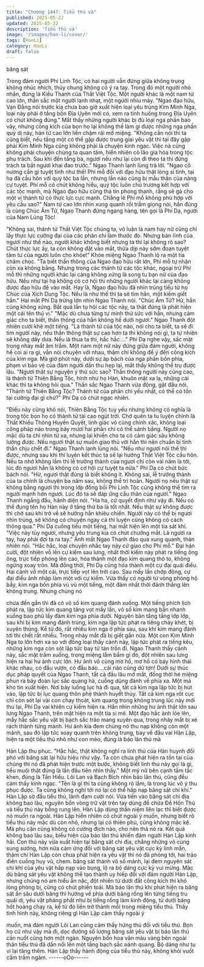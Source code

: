 ```yaml
---
title: "Chương 1447: Tiểu thú và"
published: 2025-05-22
updated: 2025-05-22
description: 'Tiểu thú và'
image: '/images/han-li/cover/'
tags: [HanLi]
category: HanLi
draft: false
---
```


băng sát

Trong đám người Phi Linh Tộc, có hai người vẫn đứng giữa
không trung không nhúc nhích, thủy chung không có ý ra tay.
Trong đó một người nhỏ nhắn, đúng là Kiều Thanh của Thất Việt
Tộc.
Một người khác là một nam tử cao lớn, thần sắc một người lạnh
nhạt, một người nhíu mày.
"Ngao đạo hữu, Vạn Đằng nói trước kia chưa bao giờ xuất hiện
loại yêu trùng Kim Minh Nga, loại này phải ở tầng bốn Địa Uyên
mới có, xem ra tình huống trong Địa Uyên có chút không đúng."
Mắt thấy những người khác bị đủ loại nga phấn bao vây, nhưng
công kích của bọn họ lại không thể làm gì được những nga phấn
quỷ dị này, hán tử cao lớn liền chậm rãi mở miệng.
"Không cần nói thì ta cũng biết, nếu tầng một có thể gặp được
trung giai yêu vật thì tại đây gặp phải Kim Minh Nga cũng không
phải là chuyện kinh ngạc. Việc nà cũng không phải chuyện chúng
ta quan tâm, hiển nhiên có lão gia hỏa trong tộc phụ trách. Sau
khi đến tầng ba, ngươi nếu như lại còn đi theo ta thì đừng trách ta
bắt ngươi khai đao trước." Ngao Thanh lạnh lùng trả lời.
"Ngao cô nương cần gì tuyệt tình như thế! Phí mỗ đối với đạo hữu
thật lòng si tình, tại hạ đã cầu hôn với quý tộc ba lần, nhưng lần
nào cũng bị mẫu thân của nàng cự tuyệt. Phí mỗ có chút không
hiểu, quý tộc luôn chủ trương kết hợp với các tộc mạnh, mà Ngao
đạo hữu cũng thả tin phong thanh, rằng sẽ gả cho một vị thánh tử
có thực lực cực mạnh. Chẳng lẽ Phí mỗ không phù hợp với yêu
cầu sao?" Nam tử cao lớn nhìn xung quanh rồi trầm giọng nói,
hắn đúng là cùng Chúc Âm Tử, Ngao Thanh đứng ngang hàng,
tên gọi là Phí Dạ, người của Nam Lũng Tộc!

"Không sai, thánh tử Thất Việt Tộc chúng ta, vô luận là nam hay
nữ cũng chỉ lấy thực lực cường đại của các phân chi làm thước
đo. Nhưng bản lĩnh của ngươi như thế nào, người khác không biết
nhưng ta thì lại không rõ sao? Chút thực lực ấy, ta còn không đặt
vào mắt, thừa dịp này sớm đoạn tuyệt tâm tư của ngươi luôn cho
khỏe!" Khóe miệng Ngao Thanh lộ ra một tia châm chọc.
"Ta biết thần thông của Ngao đạo hữu rất lớn, Phí mỗ tự nhận còn
xa không bằng. Nhưng trong các thánh tử các tộc khác, ngoại trừ
Phí mỗ thì những người khác lại càng không xứng là song tu bạn
nữ của đạo hữu. Nếu như tại hạ không có cơ hội thì những người
khác lại càng không được đạo hữu để vào mắt. Hay là, Ngao đạo
hữu đã nhìn trúng tiểu tử họ Chúc của Xích Dung Tộc. Nếu là như
thế thì ta sẽ tìm hắn, một kiếm giết hắn." Hai mắt Phí Dạ trừng lớn
nhìn Ngao Thanh nói. "Chúc Âm Tử? Hừ, hắn cũng không xứng.
Bất quá lần tụ hội các tộc này, ta thật đúng là phát hiện một cái
tên thú vị."
"Mặc dù chưa từng tự mình thử sức với hắn, nhưng cảm giác cho
ta biết, thần thông của hắn không hề dưới ngươi." Ngao Thanh
đột nhiên cười khẽ một tiếng.
"Là thánh tử của tộc nào, nói cho ta biết, ta sẽ đi tìm người này,
nếu thần thông thật sự cao hơn ta thì không nói gì, ta tự nhiên sẽ
không dây dưa. Nếu là thua ta thì, hắc hắc…." Phí Dạ nghe vậy,
sắc mặt trong nháy mắt âm trầm. Một nam một nữ này đứng giữa
đám người, không hề coi ai ra gì, vẫn nói chuyện với nhau, thậm
chí không để ý đến công kích của kim nga.
Mà giờ phút này, dưới sự áp bách của nga phấn bốn phía, phạm
vi bảo vệ của đám người dần thu hẹp lại, mắt thấy không thể trụ
được lâu.
"Ngươi thật sự nguyện ý thử sức sao? Thần thông người này
cũng cao, là thánh tử Thiên Bằng Tộc, hình như họ Hàn, khuôn
mặt xa lạ, những cái khác thì ta không hỏi qua." Thần sắc Ngao
Thanh vừa động, gật đầu nói. "Thánh tử Thiên Bằng Tộc? Thánh
tử của phân chi yếu nhất, có thể có tồn tại cường đại gì chứ?" Phí
Dạ có chút ngạc nhiên.

"Điều này cũng khó nói, Thiên Bằng Tộc tuy yếu nhưng không có
nghĩa là trong tộc bọn họ có thánh tử tài cao ngút trời. Chớ quên
ta tu luyện chính là Thất Khiếu Thông Huyền Quyết, linh giác vô
cùng chính xác, không loại công pháp nào trong bảy mươi hai
phân chi có thể sánh bằng. Người nọ mặc dù ta chỉ nhìn từ xa,
nhưng lại khiến cho ta có cảm giác sâu không lường được. Nếu
ngươi thật sự muốn giao thủ với hắn thì nên chuẩn bị tinh thần
chịu chết đi." Ngao Thanh lạnh lùng nói.
"Nếu như ngươi nói thế thì được, nhưng sau khi thí luyện kết thúc
ta sẽ lại hướng Thất Việt Tộc cầu hôn. Nếu ta nhớ không lầm thì
lễ trưởng thành của ngươi chỉ còn vài năm là tới, lúc đó ngươi hẳn
là không có cơ hội cự tuyệt ta nữa." Phí Dạ có chút bức bách nói.
"Hừ, ngươi thật đúng là biết không ít. Không sai, lễ trưởng thành
của ta chính là chuyện ba năm sau, không thể trì hoãn. Người nọ
nếu thật sự không bằng ngươi thì trong lớp đồng bối Phi Linh Tộc
cũng không thể tìm ra người mạnh hơn ngươi. Lúc đó ta sẽ đáp
ứng cầu thân của ngươi." Ngao Thanh ngẩng đầu, hãnh diện nói.
"Ha ha, cứ quyết định như vậy đi. Nếu có thể đụng tên họ Hàn
này ở tầng thứ ba là tốt nhất. Nếu thật sự không được thì chờ sau
khi trở về sẽ hướng hắn khiêu chiến. Người này có thể bị ngươi
nhìn trúng, sẽ không có chuyện ngay cả thí luyện cũng không có
cách thông qua." Phí Dạ cuồng tiếu một tiếng, hai mắt hiện lên
một tia sát khí. "Việc này tùy ngươi, nhưng yêu trung kia có chút
chướng mắt. Là ngươi ra tay, hay phải đợi ta ra tay." Ánh mắt
Ngao Thanh đảo qua xung quanh, thản nhiên nói.
"Hắc hắc, loại chuyện nhấc tay này cứ giao cho Phí mỗ." Đại hán
cười, đột nhiên vỗ lên cự kiếm sau lưng, nhất thời kiếm này phát
ra tiếng ông ông, trực tiếp phóng lên cao, hóa thành một đạo kim
quang thô to, không ngừng xoay tròn. Mà đồng thời, Phí Dạ cũng
hóa thành một cự đại quái điểu.
Hai cánh vỗ một cái, trực tiếp vọt lên trời cao. Sau mấy lần chớp
động, cự đại điểu ảnh nhập làm một với cự kiếm. Vừa thấy có
người từ vòng phòng hộ bẩy, kim nga bốn phía vù vù một tiếng,
một đám nhất thời đánh thẳng lên không trung. Nhưng chúng nó

chưa đến gần thì đã có vô số kim quang đánh xuống.
Một tiếng phích lịch phát ra, lập tức kim quang tăng vọt mấy lần,
vô số kim mang bắn nhanh xuống bao phủ lấy đám kim nga phía
dưới.
Nguyên bản tầng tầng lớp lớp, sau khi bị kim mang đánh trúng,
kim nga lập tức phát ra tiếng cháy khét, bị xuyên thủng.
Kể từ đó, rất nhiều kim nga ở phía sau, sau khi kim mang đánh tới
thì chết rất nhiều. Trong nháy mắt đã bị giết gần nửa.
Một con Kim Minh Nga to lớn hơn xa so với đồng loại thấy cảnh
này, lập tức phát ra tiếng kêu, những kim nga còn sót lập tức bay
tứ tán trốn đi.
Ngao Thanh thấy cảnh này, sắc mặt trầm xuống, trong miệng lẩm
bẩm gì đó, đột nhiên sau lưng hiện ra hai hư ảnh cực lớn.
Hư ảnh vô cùng mơ hồ, mơ hồ có bảy hình thái khác nhau, có
đầu vượn, có đầu báo….cái nào cũng dữ tợn!
Dưới sự thúc dục pháp quyết của Ngao Thanh, tất cả đầu lâu mở
mắt, đồng thời hé miệng phun ra bảy đoàn lục sắc quang hà,
cuồng dũng đánh về phía xa. Một mà khó tin xuất hiện.
Nơi bảy luồng lục hà đi qua, tất cả kim nga lập tức bị hút vào, lập
tức bị lục quang thôn phệ thành huyết thủy. Tất cả kim nga rốt cục
chỉ còn sót lại vài con chạy thoát, kim quang trong không trung lúc
này mới thu lại, Phí Dạ vai khiên cự kiếm hiện ra.
Hắn nhìn những hư ảnh thật lớn sau lưng Ngao Thanh, trên mặt
hiện ra một tia si mê.
Một đạo hắc ảnh lóe lên, mấy hắc sắc yêu vật bị bạch sắc trảo
mang xuyên qua, trong nháy mắt bị xé rách thành từng mảnh.
Hư ảnh kia đem chúng nó thu nạp không còn một mảnh, sau đó
lập tức xoay quanh trên không trung, bay về đầu vai Hàn Lập,
hiện ra một tiểu thú nhỏ như con mèo, đúng là báo lân thú mà

Hàn Lập thu phục.
"Hắc hắc, thật không nghĩ ra linh thú của Hàn huynh đối phó với
băng sát lại hữu hiệu như vậy. Ta còn chưa phát hiện ra tồn tại
của chúng thì nó đã phát hiện trước một bước, không biết linh thú
này gọi là gì, tiểu muội thật đúng là lần đầu tiên nhìn thấy." Một
mỹ nữ bên cạnh tấm tắc khen, đúng là Tần Hiểu. Lôi Lan và Bạch
Bích nhìn báo lân thú, cũng đều cảm thấy kinh ngạc.
"Tên là gì thì ta cũng không rõ lắm, là trong lúc vô ý thu phục
được. Ta cũng không nghĩ tới nó lại có thể hấp nạp băng sát chi
khí." Hàn Lập sờ đầu tiểu thú, lãnh đạm cười nói.
Vừa tiến vào băng sát chi địa không bao lâu, nguyên bổn vòng trữ
vật trên tay dùng để chứa Đề Hồn Thú và tiểu thú này bỗng rung
lên. Hàn Lập dùng thần niệm liên lạc thì biết được nó muốn ra
ngoài.
Hàn Lập hiển nhiên có chút ngoài ý muốn, nhưng biết rõ tiểu thú
này mặc dù còn nhỏ, nhưng lại có thiên phú, cũng không mặc kệ.
Mà phụ cận cũng không có cường địch nào, cho nên thả nó ra.
Kết quả không bao lâu sau, biểu hiện của báo lân thú khiến đám
người Hàn Lập kinh hãi.
Con thú này vừa xuất hiện tại băng sát chi địa, chẳng những vô
cùng sung sướng, hơn nữa cảm ứng đối với băng sát yêu vật cực
kỳ linh mẫn, thậm chí Hàn Lập còn chưa phát hiện ra yêu vật thì
nó đã phóng tới, hai trảo điên cuồng huy vũ, chem. băng sát
thành vô số mảnh, lại đem nguyên sát chi khí của yêu vật hấp nạp
vào bụng, lộ ra bộ dáng cực kỳ vui mừng.
Mặc dù băng sát yêu vật không thể tạo thành uy hiếp đối với đám
người Hàn Lập, nhưng chúng nó am hiểu ẩn nặc, đột nhiên từ
dưới đất công kích thì khó lòng phòng bị, cũng có chút phiền toái.
Mà báo lân thú khi phát hiện ra băng sát ẩn sâu dưới băng thì
hướng về phía dưới băng rống lên từng tiếng tru quái dị, yêu vật
phảng phất như bị tiếng rống làm kinh động, từ dưới băng hốt
hoảng chạy ra, kể từ đó liền trở thành mồi trong miệng tiểu thú.
Thấy tình hình này, không riêng gì Hàn Lập cảm thấy ngoài ý

muốn, mà đám người Lôi Lan cũng cảm thấy hứng thú đối với
tiểu thú.
Bọn họ cứ như vậy mà đi, dọc đường số lượng băng sát yêu vật
bị báo lân thú cắn nuốt cũng hơn một ngàn. Nguyên bổn hoa văn
màu vàng bên ngoài thân tiểu thú đã dần nổi lên một tầng bạch
sắc oánh quang. Bộ dáng như tu vi lại tăng thêm. Hàn Lập thấy
hành động của tiểu thú này, không khỏi vuốt cầm trầm ngâm.
------oOo------
